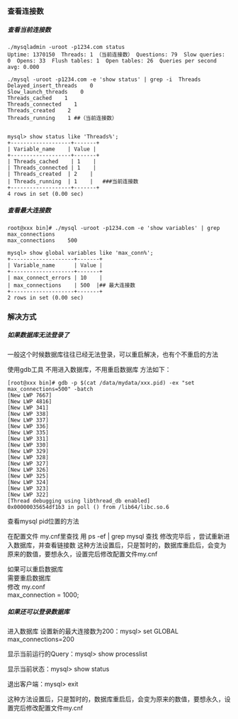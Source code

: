 ### 查看连接数
##### 查看当前连接数
```
./mysqladmin -uroot -p1234.com status
Uptime: 1370150  Threads: 1 （当前连接数） Questions: 79  Slow queries: 0  Opens: 33  Flush tables: 1  Open tables: 26  Queries per second avg: 0.000

./mysql -uroot -p1234.com -e 'show status' | grep -i  Threads 
Delayed_insert_threads    0
Slow_launch_threads    0
Threads_cached    1
Threads_connected    1
Threads_created    2
Threads_running    1 ##（当前连接数）


mysql> show status like 'Threads%';
+-------------------+-------+
| Variable_name    | Value |
+-------------------+-------+
| Threads_cached    | 1    |
| Threads_connected | 1    |
| Threads_created  | 2    |
| Threads_running  | 1    |   ###当前连接数
+-------------------+-------+
4 rows in set (0.00 sec)
```
##### 查看最大连接数
```
root@xxx bin]# ./mysql -uroot -p1234.com -e 'show variables' | grep max_connections
max_connections    500

mysql> show global variables like 'max_conn%';
+--------------------+-------+
| Variable_name      | Value |
+--------------------+-------+
| max_connect_errors | 10    |
| max_connections    | 500  |## 最大连接数
+--------------------+-------+
2 rows in set (0.00 sec)
```
### 解决方式
##### 如果数据库无法登录了
一般这个时候数据库往往已经无法登录，可以重启解决，也有个不重启的方法

使用gdb工具 不用进入数据库，不用重启数据库 方法如下：
```
[root@xxx bin]# gdb -p $(cat /data/mydata/xxx.pid) -ex "set max_connections=500" -batch  
[New LWP 7667]
[New LWP 4816]
[New LWP 341]
[New LWP 338]
[New LWP 337]
[New LWP 336]
[New LWP 335]
[New LWP 331]
[New LWP 330]
[New LWP 329]
[New LWP 328]
[New LWP 327]
[New LWP 326]
[New LWP 325]
[New LWP 324]
[New LWP 323]
[New LWP 322]
[Thread debugging using libthread_db enabled]
0x00000035654df1b3 in poll () from /lib64/libc.so.6
```
查看mysql pid位置的方法
 
在配置文件 my.cnf里查找
用 ps -ef | grep mysql 查找
修改完毕后 ，尝试重新进入数据库，并查看链接数
这种方法设置后，只是暂时的，数据库重启后，会变为原来的数值，要想永久，设置完后修改配置文件my.cnf

如果可以重启数据库  
需要重启数据库  
修改 my.conf   
max_connection = 1000;  

##### 如果还可以登录数据库
进入数据库
设置新的最大连接数为200：mysql> set GLOBAL max_connections=200

显示当前运行的Query：mysql> show processlist

显示当前状态：mysql> show status

退出客户端：mysql> exit

这种方法设置后，只是暂时的，数据库重启后，会变为原来的数值，要想永久，设置完后修改配置文件my.cnf